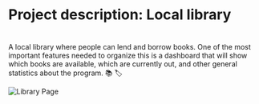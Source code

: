 # Project description: Local library<h1>
A local library where people can lend and borrow books. One of the most important features needed to organize this is a dashboard that will show which books are available, which are currently out, and other general statistics about the program. :books: :label:

![Library Page](https://raw.githubusercontent.com/Thinkful-Ed/project-local-library/master/docs/images/home.png)
